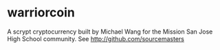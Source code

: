 # warriorcoin
A scrypt cryptocurrency built by Michael Wang for the Mission San Jose High School community.
See http://github.com/sourcemasters
